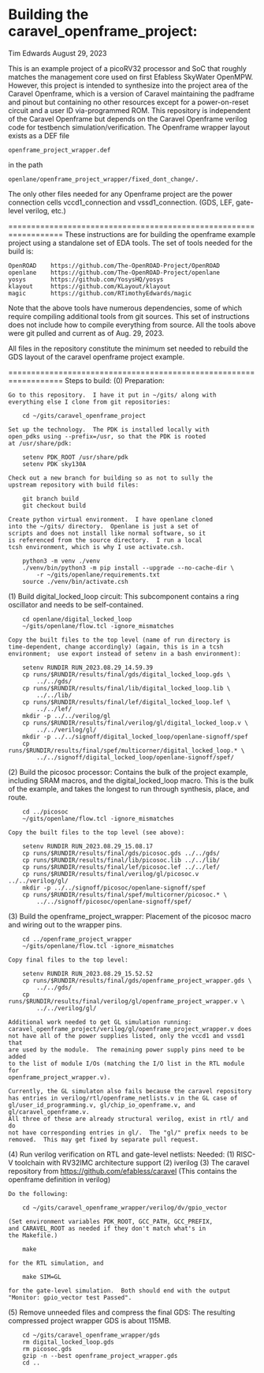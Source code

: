 Building the caravel_openframe_project:
==================================================================
Tim Edwards
August 29, 2023

This is an example project of a picoRV32 processor and SoC that
roughly matches the management core used on first Efabless SkyWater
OpenMPW.  However, this project is intended to synthesize into the
project area of the Caravel Openframe, which is a version of
Caravel maintaining the padframe and pinout but containing no
other resources except for a power-on-reset circuit and a user
ID via-programmed ROM.  This repository is independent of the
Caravel Openframe but depends on the Caravel Openframe verilog
code for testbench simulation/verification.  The Openframe
wrapper layout exists as a DEF file

	openframe_project_wrapper.def

in the path

	openlane/openframe_project_wrapper/fixed_dont_change/.

The only other files needed for any Openframe project are the
power connection cells vccd1_connection and vssd1_connection.
(GDS, LEF, gate-level verilog, etc.)

==================================================================
These instructions are for building the openframe example project
using a standalone set of EDA tools.  The set of tools needed for
the build is:

	OpenROAD	https://github.com/The-OpenROAD-Project/OpenROAD
	openlane	https://github.com/The-OpenROAD-Project/openlane
	yosys		https://github.com/YosysHQ/yosys
	klayout		https://github.com/KLayout/klayout
	magic		https://github.com/RTimothyEdwards/magic

Note that the above tools have numerous dependencies, some of which
require compiling additional tools from git sources.  This set of
instructions does not include how to compile everything from source.
All the tools above were git pulled and current as of Aug. 29, 2023.

All files in the repository constitute the minimum set needed to
rebuild the GDS layout of the caravel openframe project example.

==================================================================
Steps to build:
(0) Preparation:

	Go to this repository.  I have it put in ~/gits/ along with
	everything else I clone from git repositories:

		cd ~/gits/caravel_openframe_project

	Set up the technology.  The PDK is installed locally with
	open_pdks using --prefix=/usr, so that the PDK is rooted
	at /usr/share/pdk:

		setenv PDK_ROOT /usr/share/pdk
		setenv PDK sky130A

	Check out a new branch for building so as not to sully the
	upstream repository with build files:

		git branch build
		git checkout build

	Create python virtual environment.  I have openlane cloned
	into the ~/gits/ directory.  Openlane is just a set of
	scripts and does not install like normal software, so it
	is referenced from the source directory.  I run a local
	tcsh environment, which is why I use activate.csh.

		python3 -m venv ./venv
		./venv/bin/python3 -m pip install --upgrade --no-cache-dir \
			-r ~/gits/openlane/requirements.txt
		source ./venv/bin/activate.csh
		
(1) Build digital_locked_loop circuit:
	This subcomponent contains a ring oscillator and needs to
	be self-contained.

		cd openlane/digital_locked_loop
		~/gits/openlane/flow.tcl -ignore_mismatches

	Copy the built files to the top level (name of run directory is
	time-dependent, change accordingly) (again, this is in a tcsh
	environment;  use export instead of setenv in a bash environment):

		setenv RUNDIR RUN_2023.08.29_14.59.39
		cp runs/$RUNDIR/results/final/gds/digital_locked_loop.gds \
			../../gds/
		cp runs/$RUNDIR/results/final/lib/digital_locked_loop.lib \
			../../lib/
		cp runs/$RUNDIR/results/final/lef/digital_locked_loop.lef \
			../../lef/
		mkdir -p ../../verilog/gl
		cp runs/$RUNDIR/results/final/verilog/gl/digital_locked_loop.v \
			../../verilog/gl/
		mkdir -p ../../signoff/digital_locked_loop/openlane-signoff/spef
		cp runs/$RUNDIR/results/final/spef/multicorner/digital_locked_loop.* \
			../../signoff/digital_locked_loop/openlane-signoff/spef/

(2) Build the picosoc processor:
	Contains the bulk of the project example, including SRAM
	macros, and the digital_locked_loop macro.  This is the
	bulk of the example, and takes the longest to run through
	synthesis, place, and route.

		cd ../picosoc
		~/gits/openlane/flow.tcl -ignore_mismatches

	Copy the built files to the top level (see above):

		setenv RUNDIR RUN_2023.08.29_15.08.17
		cp runs/$RUNDIR/results/final/gds/picosoc.gds ../../gds/
		cp runs/$RUNDIR/results/final/lib/picosoc.lib ../../lib/
		cp runs/$RUNDIR/results/final/lef/picosoc.lef ../../lef/
		cp runs/$RUNDIR/results/final/verilog/gl/picosoc.v ../../verilog/gl/
		mkdir -p ../../signoff/picosoc/openlane-signoff/spef
		cp runs/$RUNDIR/results/final/spef/multicorner/picosoc.* \
			../../signoff/picosoc/openlane-signoff/spef/

(3) Build the openframe_project_wrapper:
	Placement of the picosoc macro and wiring out to the
	wrapper pins.

		cd ../openframe_project_wrapper
		~/gits/openlane/flow.tcl -ignore_mismatches

	Copy final files to the top level:

		setenv RUNDIR RUN_2023.08.29_15.52.52
		cp runs/$RUNDIR/results/final/gds/openframe_project_wrapper.gds \
			../../gds/
		cp runs/$RUNDIR/results/final/verilog/gl/openframe_project_wrapper.v \
			../../verilog/gl/

	Additional work needed to get GL simulation running:
	caravel_openframe_project/verilog/gl/openframe_project_wrapper.v does
	not have all of the power supplies listed, only the vccd1 and vssd1 that
	are used by the module.  The remaining power supply pins need to be added
	to the list of module I/Os (matching the I/O list in the RTL module for
	openframe_project_wrapper.v).

	Currently, the GL simulaton also fails because the caravel repository
	has entries in verilog/rtl/openframe_netlists.v in the GL case of
	gl/user_id_programming.v, gl/chip_io_openframe.v, and gl/caravel_openframe.v.
	All three of these are already structural verilog, exist in rtl/ and do
	not have corresponding entries in gl/.  The "gl/" prefix needs to be
	removed.  This may get fixed by separate pull request.

(4) Run verilog verification on RTL and gate-level netlists:
	Needed: (1) RISC-V toolchain with RV32IMC architecture support
		(2) iverilog
		(3) The caravel repository from
			https://github.com/efabless/caravel
		    (This contains the openframe definition in verilog)

	Do the following:

		cd ~/gits/caravel_openframe_wrapper/verilog/dv/gpio_vector
		
	(Set environment variables PDK_ROOT, GCC_PATH, GCC_PREFIX,
	and CARAVEL_ROOT as needed if they don't match what's in
	the Makefile.)

		make

	for the RTL simulation, and

		make SIM=GL

	for the gate-level simulation.  Both should end with the output
	"Monitor: gpio_vector test Passed".

(5) Remove unneeded files and compress the final GDS:
	The resulting compressed project wrapper GDS is about 115MB.

		cd ~/gits/caravel_openframe_wrapper/gds
		rm digital_locked_loop.gds
		rm picosoc.gds
		gzip -n --best openframe_project_wrapper.gds
		cd ..
